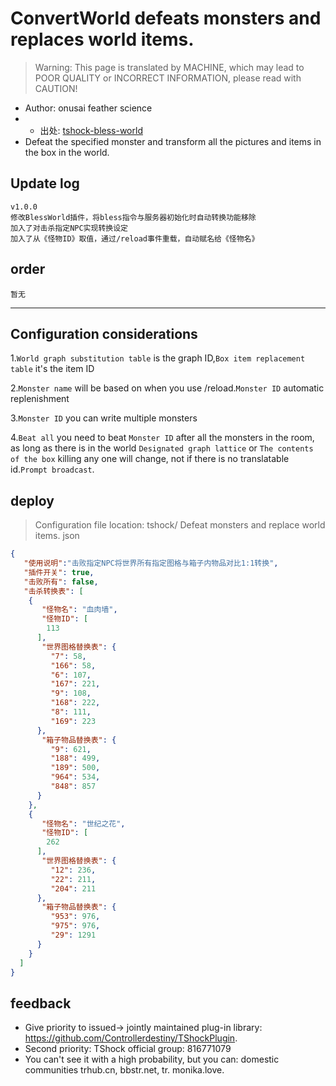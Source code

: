 # ConvertWorld defeats monsters and replaces world items.

> Warning: This page is translated by MACHINE, which may lead to POOR QUALITY or INCORRECT INFORMATION, please read with CAUTION!

- Author: onusai feather science
- - 出处: [tshock-bless-world](https://github.com/onusai/tshock-bless-world) 
- Defeat the specified monster and transform all the pictures and items in the box in the world.

## Update log
```
v1.0.0
修改BlessWorld插件，将bless指令与服务器初始化时自动转换功能移除     
加入了对击杀指定NPC实现转换设定      
加入了从《怪物ID》取值，通过/reload事件重载，自动赋名给《怪物名》    
```
  
## order
```
暂无
```

---
Configuration considerations
---
1.`World graph substitution table` is the graph ID,`Box item replacement table` it's the item ID
  
2.`Monster name` will be based on when you use /reload.`Monster ID` automatic replenishment
  
3.`Monster ID` you can write multiple monsters
  
4.`Beat all` you need to beat `Monster ID` after all the monsters in the room,
as long as there is in the world `Designated graph lattice` or `The contents of the box` killing any one will change,
not if there is no translatable id.`Prompt broadcast`.
  
## deploy
> Configuration file location: tshock/ Defeat monsters and replace world items. json
```json
{
   "使用说明":"击败指定NPC将世界所有指定图格与箱子内物品对比1:1转换",
   "插件开关": true,
   "击败所有": false,
   "击杀转换表": [
    {
       "怪物名": "血肉墙",
       "怪物ID": [
        113
      ],
       "世界图格替换表": {
         "7": 58,
         "166": 58,
         "6": 107,
         "167": 221,
         "9": 108,
         "168": 222,
         "8": 111,
         "169": 223
      },
       "箱子物品替换表": {
         "9": 621,
         "188": 499,
         "189": 500,
         "964": 534,
         "848": 857
      }
    },
    {
       "怪物名": "世纪之花",
       "怪物ID": [
        262
      ],
       "世界图格替换表": {
         "12": 236,
         "22": 211,
         "204": 211
      },
       "箱子物品替换表": {
         "953": 976,
         "975": 976,
         "29": 1291
      }
    }
  ]
}
```
## feedback
- Give priority to issued-> jointly maintained plug-in library: https://github.com/Controllerdestiny/TShockPlugin.
- Second priority: TShock official group: 816771079
- You can't see it with a high probability, but you can: domestic communities trhub.cn, bbstr.net, tr. monika.love.